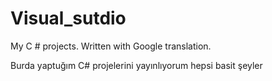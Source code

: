 # Visual_sutdio
 My C # projects. Written with Google translation.
 
 
 Burda yaptuğım C# projelerini yayınlıyorum hepsi basit şeyler
